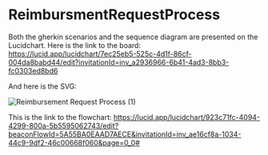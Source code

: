 # ReimbursmentRequestProcess

Both the gherkin scenarios and the sequence diagram are presented on the Lucidchart.
Here is the link to the board:
https://lucid.app/lucidchart/7ec25eb5-525c-4d1f-86cf-004da8babd44/edit?invitationId=inv_a2936966-6b41-4ad3-8bb3-fc0303ed8bd6

And here is the SVG:

![Reimbursement Request Process (1)](https://github.com/miladmoosavi/ReimbursmentRequestProcess/assets/33567628/a77c0b70-4bec-43dd-bf96-5c9a49d48929)


This is the link to the flowchart:
https://lucid.app/lucidchart/923c71fc-4094-4299-800a-5b5595062743/edit?beaconFlowId=5A55BA0EAAD7AECE&invitationId=inv_ae16cf8a-1034-44c9-9df2-46c00668f060&page=0_0#
